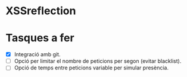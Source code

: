 # XSSreflection
# Tasques a fer
- [X] Integració amb git.
- [ ] Opció per limitar el nombre de peticions per segon (evitar blacklist).
- [ ] Opció de temps entre peticions variable per simular presència.
